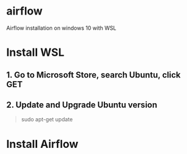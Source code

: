 # airflow
Airflow installation on windows 10 with WSL

# Install WSL
## 1. Go to Microsoft Store, search Ubuntu, click GET
## 2. Update and Upgrade Ubuntu version
> sudo apt-get update


# Install Airflow
